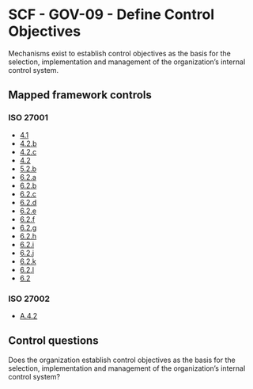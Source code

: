 # SCF - GOV-09 - Define Control Objectives
Mechanisms exist to establish control objectives as the basis for the selection, implementation and management of the organization’s internal control system.
## Mapped framework controls
### ISO 27001
- [4.1](../iso27001/4.md#41)
- [4.2.b](../iso27001/4.md#42b)
- [4.2.c](../iso27001/4.md#42c)
- [4.2](../iso27001/4.md#42)
- [5.2.b](../iso27001/5.md#52b)
- [6.2.a](../iso27001/6.md#62a)
- [6.2.b](../iso27001/6.md#62b)
- [6.2.c](../iso27001/6.md#62c)
- [6.2.d](../iso27001/6.md#62d)
- [6.2.e](../iso27001/6.md#62e)
- [6.2.f](../iso27001/6.md#62f)
- [6.2.g](../iso27001/6.md#62g)
- [6.2.h](../iso27001/6.md#62h)
- [6.2.i](../iso27001/6.md#62i)
- [6.2.j](../iso27001/6.md#62j)
- [6.2.k](../iso27001/6.md#62k)
- [6.2.l](../iso27001/6.md#62l)
- [6.2](../iso27001/6.md#62)
  
### ISO 27002
- [A.4.2](../iso27002/a-4.md#a42)
  
## Control questions
Does the organization establish control objectives as the basis for the selection, implementation and management of the organization’s internal control system?
  